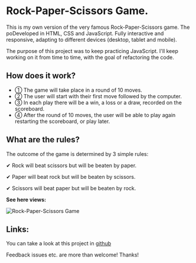 # Rock-Paper-Scissors Game.

This is my own version of the very famous Rock-Paper-Scissors game.
The poDeveloped in HTML, CSS and JavaScript. Fully interactive and responsive, adapting to different devices (desktop, tablet and mobile).

The purpose of this project was to keep practicing JavaScript. I'll keep working on it from time to time, with the goal of refactoring the code.

## How does it work?

- ➀ The game will take place in a round of 10 moves.
- ➁ The user will start with their first move followed by the computer.
- ➂ In each play there will be a win, a loss or a draw, recorded on the scoreboard.
- ➃ After the round of 10 moves, the user will be able to play again restarting the scoreboard, or play later.

## What are the rules?

The outcome of the game is determined by 3 simple rules:

✔ Rock will beat scissors but will be beaten by paper.

✔ Paper will beat rock but will be beaten by scissors.

✔ Scissors will beat paper but will be beaten by rock.

**See here views:**

![Rock-Paper-Scissors Game](https://res.cloudinary.com/drpcjt13x/image/upload/v1649260885/Proyectos/Rock-Paper-Scissors/rock-paper-scissors_vgp8mq.jpg "Rock-Paper-Scissors Game")

## Links:

You can take a look at this project in [github](https://guacig.github.io/rock-paper-scissors-game/)

Feedback issues etc. are more than welcome! Thanks!
